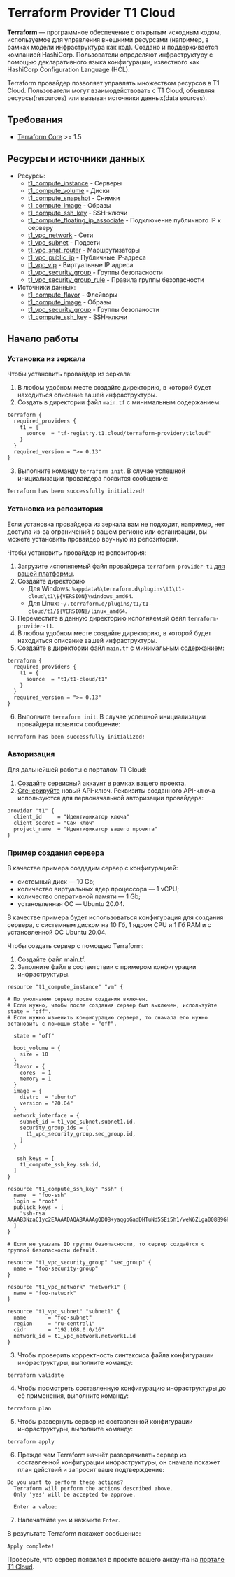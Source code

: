 # Terraform Provider T1 Cloud

**Terraform** — программное обеспечение с открытым исходным кодом, используемое для управления внешними ресурсами (например, в рамках модели инфраструктура как код). Создано и поддерживается компанией HashiCorp. Пользователи определяют инфраструктуру с помощью декларативного языка конфигурации, известного как HashiCorp Configuration Language (HCL).

Terraform провайдер позволяет управлять множеством ресурсов в T1 Cloud. Пользователи могут взаимодействовать с T1 Cloud, объявляя ресурсы(resources) или вызывая источники данных(data sources).

## Требования

- [Terraform Core](https://developer.hashicorp.com/terraform/downloads) >= 1.5

## Ресурсы и источники данных

- Ресурсы:
    - [t1_compute_instance](docs/resources/compute_instance.md) - Серверы
    - [t1_compute_volume](docs/resources/compute_volume.md) - Диски
    - [t1_compute_snapshot](docs/resources/compute_snapshot.md) - Снимки
    - [t1_compute_image](docs/resources/compute_image.md) - Образы
    - [t1_compute_ssh_key](docs/resources/compute_ssh_key.md) - SSH-ключи
    - [t1_compute_floating_ip_associate](docs/resources/compute_floating_ip_associate.md) - Подключение публичного IP к серверу
    - [t1_vpc_network](docs/resources/vpc_network.md) - Сети
    - [t1_vpc_subnet](docs/resources/vpc_subnet.md) - Подсети
    - [t1_vpc_snat_router](docs/resources/vpc_snat_router.md) - Маршрутизаторы
    - [t1_vpc_public_ip](docs/resources/vpc_public_ip.md) - Публичные IP-адреса
    - [t1_vpc_vip](docs/resources/vpc_vip.md) - Виртуальные IP адреса
    - [t1_vpc_security_group](docs/resources/vpc_security_group.md) - Группы безопаcности
    - [t1_vpc_security_group_rule](docs/resources/vpc_security_group_rule.md) - Правила группы безопаcности
- Источники данных:
    - [t1_compute_flavor](docs/data-sources/compute_flavor.md) - Флейворы
    - [t1_compute_image](docs/data-sources/compute_image.md) - Образы
    - [t1_vpc_security_group](docs/data-sources/vpc_security_group.md) - Группы безопаности
    - [t1_compute_ssh_key](docs/data-sources/ssh_keys.md) - SSH-ключи

## Начало работы

### Установка из зеркала

Чтобы установить провайдер из зеркала:

1. В любом удобном месте создайте директорию, в которой будет находиться описание вашей инфраструктуры.
2. Создать в директории файл `main.tf` с минимальным содержанием: 

```hcl
terraform {
  required_providers {
    t1 = {
      source  = "tf-registry.t1.cloud/terraform-provider/t1cloud"
    }
  }
  required_version = ">= 0.13"
}
```
3. Выполните команду `terraform init`. В случае успешной инициализации провайдера появится сообщение:
```
Terraform has been successfully initialized!
```

### Установка из репозитория

Если установка провайдера из зеркала вам не подходит, например, нет доступа из-за ограничений в вашем регионе или организации, вы можете установить провайдер вручную из репозитория.

Чтобы установить провайдер из репозитория:

1. Загрузите исполняемый файл провайдера `terraform-provider-t1` [для вашей платформы](bin/).
2. Создайте директорию
    - Для Windows: `%appdata%\terraform.d\plugins\t1\t1-cloud\t1\${VERSION}\windows_amd64`.
    - Для Linux: `~/.terraform.d/plugins/t1/t1-cloud/t1/${VERSION}/linux_amd64`.
3. Переместите в данную директорию исполняемый файл `terraform-provider-t1`.
4. В любом удобном месте создайте директорию, в которой будет находиться описание вашей инфраструктуры.
5. Создайте в директории файл `main.tf` с минимальным содержанием: 

```hcl
terraform {
  required_providers {
    t1 = {
      source  = "t1/t1-cloud/t1"
    }
  }
  required_version = ">= 0.13"
}
```
6. Выполните `terraform init`. В случае успешной инициализации провайдера появится сообщение:
```
Terraform has been successfully initialized!
```

### Авторизация

Для дальнейшей работы с порталом T1 Cloud:

1. [Создайте](https://docs.t1.cloud/ru/home/iam#%D1%81%D0%B5%D1%80%D0%B2%D0%B8%D1%81%D0%BD%D1%8B%D0%B5-%D0%B0%D0%BA%D0%BA%D0%B0%D1%83%D0%BD%D1%82%D1%8B) сервисный аккаунт в рамках вашего проекта.
2. [Сгенерируйте](https://docs.t1.cloud/ru/home/iam#%D1%80%D0%B0%D0%B1%D0%BE%D1%82%D0%B0-%D1%81-api) новый API-ключ. Реквизиты созданного API-ключа используются для первоначальной авторизации провайдера:
```hcl
provider "t1" {
  client_id     = "Идентификатор ключа"
  client_secret = "Сам ключ"
  project_name  = "Идентификатор вашего проекта"
}
```

### Пример создания сервера

В качестве примера создадим сервер c конфигурацией:

- системный диск — 10 Gb;
- количество виртуальных ядер процессора — 1 vCPU;
- количество оперативной памяти — 1 Gb;
- установленная ОС — Ubuntu 20.04.

В качестве примера будет использоваться конфигурация для создания сервера, с системным диском на 10 Гб, 1 ядром CPU и 1 Гб RAM и с установленной ОС Ubuntu 20.04.

Чтобы создать сервер с помощью Terraform:

1. Создайте файл main.tf.
2. Заполните файл в соответствии с примером конфигурации инфраструктуры. 

```hcl
resource "t1_compute_instance" "vm" {

# По умолчанию сервер после создания включен.
# Если нужно, чтобы после создания сервер был выключен, используйте state = "off".
# Если нужно изменить конфигурацию сервера, то сначала его нужно остановить с помощью state = "off".
 
  state = "off"

  boot_volume = {
    size = 10
  }
  flavor = {
    cores  = 1
    memory = 1
  }
  image = {
    distro  = "ubuntu"
    version = "20.04"
  }
  network_interface = {
    subnet_id = t1_vpc_subnet.subnet1.id,
    security_group_ids = [
      t1_vpc_security_group.sec_group.id,
    ]
  }

   ssh_keys = [
    t1_compute_ssh_key.ssh.id,
  ]
}

resource "t1_compute_ssh_key" "ssh" {
  name  = "foo-ssh"
  login = "root"
  publick_keys = [
    "ssh-rsa AAAAB3NzaC1yc2EAAAADAQABAAAAgQDOB+yaqgoGadDHTuNd5SEi5h1/weW6ZLga008B9GFGCQPJQ5y6hViHfh8qdOREJpkk2yKPntzKBE9Gx41zDCvucJAejqO7SAxUV1KIvNTVtooBrpPsc/I5fyTUc1XZ+2RfyJTIuqbeM2Eu7r0+obM5s/GZJnzmvG+5yLId+uNVRQ==",
  ]
}

# Если не указать ID группы безопасности, то сервер создаётся с группой безопасности default.

resource "t1_vpc_security_group" "sec_group" {
  name = "foo-security-group"
}

resource "t1_vpc_network" "network1" {
  name = "foo-network"
}

resource "t1_vpc_subnet" "subnet1" {
  name       = "foo-subnet"
  region     = "ru-central1"
  cidr       = "192.168.0.0/16"
  network_id = t1_vpc_network.network1.id
}
```

3. Чтобы проверить корректность синтаксиса файла конфигурации инфраструктуры, выполните команду:
```
terraform validate
```

4. Чтобы посмотреть составленную конфигурацию инфраструктуры до её применения, выполните команду:
```
terraform plan
```

5. Чтобы развернуть сервер из составленной конфигурации инфраструктуры, выполните команду:
```
terraform apply
```

6. Прежде чем Terraform начнёт разворачивать сервер из составленной конфигурации инфраструктуры, он сначала покажет план действий и запросит ваше подтверждение: 
```
Do you want to perform these actions?
  Terraform will perform the actions described above.
  Only 'yes' will be accepted to approve.

  Enter a value:
```

7. Напечатайте `yes` и нажмите `Enter`.

В результате Terraform покажет сообщение: 
```
Apply complete!
``` 

Проверьте, что сервер появился в проекте вашего аккаунта на [портале T1 Cloud](https://console.t1.cloud/).